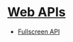 # [Web APIs](https://developer.mozilla.org/zh-CN/docs/Web/Reference/API)

* [Fullscreen API](01-fullscreen.md)
